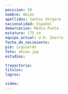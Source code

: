 ```yaml
---
posicion: 58
nombre: Abián
apellidos: Santos Vergara
nacionalidad: Español
demarcacion: Media Punta
estatura: 175 cm
equipo_actual: U.D. Ibarra
fecha_de_nacimiento: 
pie: izquierdo
foto: abian.jpg
estudios:

trayectoria: 
titulos:
logros:

video:
---
```

